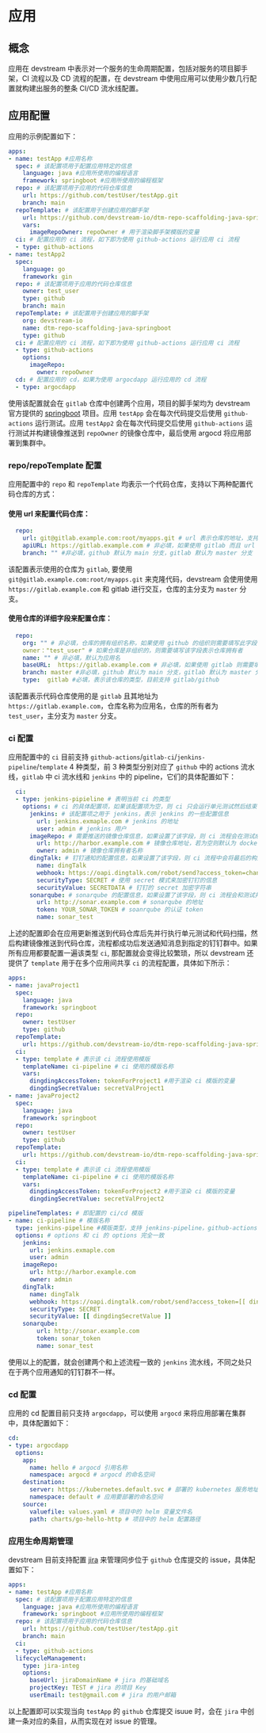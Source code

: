 # 应用

## 概念

应用在 devstream 中表示对一个服务的生命周期配置，包括对服务的项目脚手架，CI 流程以及 CD 流程的配置，在 devstream 中使用应用可以使用少数几行配置就构建出服务的整条 CI/CD 流水线配置。

## 应用配置

应用的示例配置如下：

```yaml
apps:
- name: testApp #应用名称
  spec: # 该配置项用于配置应用特定的信息
    language: java #应用所使用的编程语言
    framework: springboot #应用所使用的编程框架
  repo: # 该配置项用于应用的代码仓库信息
    url: https://github.com/testUser/testApp.git
    branch: main
  repoTemplate: # 该配置用于创建应用的脚手架
    url: https://github.com/devstream-io/dtm-repo-scaffolding-java-springboot.git
    vars:
      imageRepoOwner: repoOwner # 用于渲染脚手架模版的变量
  ci: # 配置应用的 ci 流程，如下即为使用 github-actions 运行应用 ci 流程
  - type: github-actions
- name: testApp2
  spec:
    language: go
    framework: gin
  repo: # 该配置项用于应用的代码仓库信息
    owner: test_user
    type: github
    branch: main
  repoTemplate: # 该配置用于创建应用的脚手架
    org: devstream-io
    name: dtm-repo-scaffolding-java-springboot
    type: github
  ci: # 配置应用的 ci 流程，如下即为使用 github-actions 运行应用 ci 流程
  - type: github-actions
    options:
      imageRepo:
        owner: repoOwner
  cd: # 配置应用的 cd，如果为使用 argocdapp 运行应用的 cd 流程
  - type: argocdapp
```

使用该配置就会在 `gitlab` 仓库中创建两个应用，项目的脚手架均为 devstream 官方提供的 [springboot](https://github.com/devstream-io/dtm-repo-scaffolding-java-springboot.git) 项目。应用 `testApp` 会在每次代码提交后使用 `github-actions` 运行测试。应用 `testApp2` 会在每次代码提交后使用 `github-actions` 运行测试并构建镜像推送到 `repoOwner` 的镜像仓库中，最后使用 argocd 将应用部署到集群中。

### repo/repoTemplate 配置

应用配置中的 `repo` 和 `repoTemplate` 均表示一个代码仓库，支持以下两种配置代码仓库的方式：

#### 使用 url 来配置代码仓库：

```yaml
  repo:
    url: git@gitlab.example.com:root/myapps.git # url 表示仓库的地址，支持 git 地址和 http 地址
    apiURL: https://gitlab.example.com # 非必填，如果使用 gitlab 而且 url 使用的是 git 地址，则需要配置该字段用于表示 gitlab 的 api 请求地址
    branch: "" #非必填，github 默认为 main 分支，gitlab 默认为 master 分支
```

该配置表示使用的仓库为 `gitlab`, 要使用 `git@gitlab.example.com:root/myapps.git` 来克隆代码，devstream 会使用使用 `https://gitlab.example.com` 和 gitlab 进行交互，仓库的主分支为 `master` 分支。

#### 使用仓库的详细字段来配置仓库：

```yaml
  repo:
    org: "" # 非必填，仓库的拥有组织名称，如果使用 github 的组织则需要填写此字段
    owner："test_user" # 如果仓库是非组织的，则需要填写该字段表示仓库拥有者
    name: "" # 非必填，默认为应用名
    baseURL:  https://gitlab.example.com # 非必填，如果使用 gitlab 则需要填写该字段表示 gitlab 的域名
    branch: master #非必填，github 默认为 main 分支，gitlab 默认为 master 分支
    type:  gitlab #必填，表示该仓库的类型，目前支持 gitlab/github
```

该配置表示代码仓库使用的是 `gitlab` 且其地址为 `https://gitlab.example.com`，仓库名称为应用名，仓库的所有者为 `test_user`，主分支为 `master` 分支。

### ci 配置

应用配置中的 `ci` 目前支持 `github-actions`/`gitlab-ci`/`jenkins-pipeline`/`template` 4 种类型，前 3 种类型分别对应了 `github` 中的 actions 流水线，`gitlab` 中 ci 流水线和 `jenkins` 中的 pipeline，它们的具体配置如下：

```yaml
  ci:
  - type: jenkins-pipieline # 表明当前 ci 的类型
    options: # ci 的具体配置项，如果该配置项为空，则 ci 只会运行单元测试然后结束
      jenkins: # 该配置项之用于 jenkins，表示 jenkins 的一些配置信息
        url: jenkins.exmaple.com # jenkins 的地址
        user: admin # jenkins 用户
      imageRepo: # 需要推送的镜像仓库信息，如果设置了该字段，则 ci 流程会在测试成功后构建镜像推送到该镜像仓库
        url: http://harbor.example.com # 镜像仓库地址，若为空则默认为 dockerhub
        owner: admin # 镜像仓库拥有者名称
      dingTalk: # 钉钉通知的配置信息，如果设置了该字段，则 ci 流程中会将最后的构建结构通过钉钉发送通知
        name: dingTalk
        webhook: https://oapi.dingtalk.com/robot/send?access_token=changemeByConfig # 钉钉的回调地址
        securityType: SECRET # 使用 secret 模式来加密钉钉的信息
        securityValue: SECRETDATA # 钉钉的 secret 加密字符串
      sonarqube: # sonarqube 的配置信息，如果设置了该字段，则 ci 流程会和测试并行执行 sonarqube 的代码扫描
        url: http://sonar.example.com # sonarqube 的地址
        token: YOUR_SONAR_TOKEN # soanrqube 的认证 token
        name: sonar_test
```

上述的配置即会在应用更新推送到代码仓库后先并行执行单元测试和代码扫描，然后构建镜像推送到代码仓库，流程都成功后发送通知消息到指定的钉钉群中。如果所有应用都要配置一遍该类型 `ci`, 那配置就会变得比较繁琐，所以 devstream 还提供了 `template` 用于在多个应用间共享 `ci` 的流程配置，具体如下所示：

```yaml
apps:
- name: javaProject1
  spec:
    language: java
    framework: springboot
  repo:
    owner: testUser
    type: github
  repoTemplate:
    url: https://github.com/devstream-io/dtm-repo-scaffolding-java-springboot.git
  ci:
  - type: template # 表示该 ci 流程使用模版
    templateName: ci-pipeline # ci 使用的模版名称
    vars:
      dingdingAccessToken: tokenForProject1 #用于渲染 ci 模版的变量
      dingdingSecretValue: secretValProject1
- name: javaProject2
  spec:
    language: java
    framework: springboot
  repo:
    owner: testUser
    type: github
  repoTemplate:
    url: https://github.com/devstream-io/dtm-repo-scaffolding-java-springboot.git
  ci:
  - type: template # 表示该 ci 流程使用模版
    templateName: ci-pipeline # ci 使用的模版名称
    vars:
      dingdingAccessToken: tokenForProject2 #用于渲染 ci 模版的变量
      dingdingSecretValue: secretValProject2

pipelineTemplates: # 即配置的 ci/cd 模版
- name: ci-pipeline # 模版名称
  type: jenkins-pipeline #模版类型，支持 jenkins-pipeline，github-actions 和 gitlab-ci
  options: # options 和 ci 的 options 完全一致
    jenkins:
      url: jenkins.exmaple.com
      user: admin
    imageRepo:
      url: http://harbor.example.com
      owner: admin
    dingTalk:
      name: dingTalk
      webhook: https://oapi.dingtalk.com/robot/send?access_token=[[ dingdingAccessToken ]] # 用于被 app 渲染的模版，这样就可以实现不同应用使用同一个模版发送通知到不同的钉钉群
      securityType: SECRET
      securityValue: [[ dingdingSecretValue ]]
    sonarqube:
        url: http://sonar.example.com
        token: sonar_token
        name: sonar_test

```

使用以上的配置，就会创建两个和上述流程一致的 `jenkins` 流水线，不同之处只在于两个应用通知的钉钉群不一样。


### cd 配置

应用的 cd 配置目前只支持 `argocdapp`，可以使用 `argocd` 来将应用部署在集群中，具体配置如下：

```yaml
cd:
- type: argocdapp
  options:
    app:
      name: hello # argocd 引用名称
      namespace: argocd # argocd 的命名空间
    destination:
      server: https://kubernetes.default.svc # 部署的 kubernetes 服务地址
      namespace: default # 应用要部署的命名空间
    source:
      valuefile: values.yaml # 项目中的 helm 变量文件名
      path: charts/go-hello-http # 项目中的 helm 配置路径
```

### 应用生命周期管理

devstream 目前支持配置 [jira](https://www.atlassian.com/software/jira) 来管理同步位于 `github` 仓库提交的 issue，具体配置如下：

```yaml
apps:
- name: testApp #应用名称
  spec: # 该配置项用于配置应用特定的信息
    language: java #应用所使用的编程语言
    framework: springboot #应用所使用的编程框架
  repo: # 该配置项用于应用的代码仓库信息
    url: https://github.com/testUser/testApp.git
    branch: main
  ci:
  - type: github-actions
  lifecycleManagement:
    type: jira-integ
    options:
      baseUrl: jiraDomainName # jira 的基础域名
      projectKey: TEST # jira 的项目 Key
      userEmail: test@gmail.com # jira 的用户邮箱
```

以上配置即可以实现当向 `testApp` 的 `github` 仓库提交 isuue 时，会在 `jira` 中创建一条对应的条目，从而实现在对 issue 的管理。
